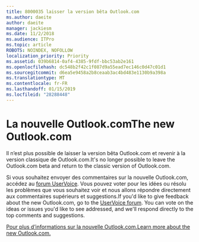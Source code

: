 ```yaml
---
title: 8000035 laisser la version bêta Outlook.com
ms.author: daeite
author: daeite
manager: jackiesm
ms.date: 11/2/2018
ms.audience: ITPro
ms.topic: article
ROBOTS: NOINDEX, NOFOLLOW
localization_priority: Priority
ms.assetid: 039b6814-0af4-4385-9fdf-bbc53ab2e161
ms.openlocfilehash: dc548b2f42c1f087d9a55ead7ec146c0d47c01d1
ms.sourcegitcommit: d6ea5e9458a2b8ceaab3ac4bd483e1130b9a398a
ms.translationtype: MT
ms.contentlocale: fr-FR
ms.lasthandoff: 01/15/2019
ms.locfileid: "28288448"
---
```

# <a name="the-new-outlookcom"></a><span data-ttu-id="24607-102">La nouvelle Outlook.com</span><span class="sxs-lookup"><span data-stu-id="24607-102">The new Outlook.com</span></span>

<span data-ttu-id="24607-103">Il n’est plus possible de laisser la version bêta Outlook.com et revenir à la version classique de Outlook.com.</span><span class="sxs-lookup"><span data-stu-id="24607-103">It's no longer possible to leave the Outlook.com beta and return to the classic version of Outlook.com.</span></span>
  
<span data-ttu-id="24607-p101">Si vous souhaitez envoyer des commentaires sur la nouvelle Outlook.com, accédez au [forum UserVoice](https://go.microsoft.com/fwlink/p/?linkid=851599). Vous pouvez voter pour les idées ou résolu les problèmes que vous souhaitez voir et nous allons répondre directement aux commentaires supérieurs et suggestions.</span><span class="sxs-lookup"><span data-stu-id="24607-p101">If you'd like to give feedback about the new Outlook.com, go to the [UserVoice forum](https://go.microsoft.com/fwlink/p/?linkid=851599). You can vote on the ideas or issues you'd like to see addressed, and we'll respond directly to the top comments and suggestions.</span></span>
  
[<span data-ttu-id="24607-106">Pour plus d’informations sur la nouvelle Outlook.com.</span><span class="sxs-lookup"><span data-stu-id="24607-106">Learn more about the new Outlook.com.</span></span>](https://go.microsoft.com/fwlink/p/?linkid=874356)
  

